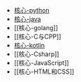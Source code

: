 - [核心-python](编程/工作相关/核心-python.md)
- [核心-java](科研/课程/java/核心-java.md)
- [[核心-golang]]
- [[核心-C与CPP]]
- [核心-kotlin](核心-kotlin.md)
- [[核心-Csharp]]
- [[核心-JavaScript]]
- [[核心-HTML和CSS]]